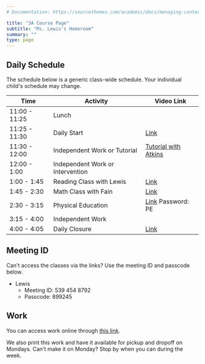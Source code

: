 ```yaml
---
# Documentation: https://sourcethemes.com/academic/docs/managing-content/

title: "3A Course Page"
subtitle: "Ms. Lewis's Homeroom"
summary: ""
type: page
---
```


## Daily Schedule

The schedule below is a generic class-wide schedule. Your individual
child's schedule may change.

Time|Activity|Video Link
---|---|---
11:00 - 11:25|Lunch|
11:25 - 11:30|Daily Start|[Link](https://us04web.zoom.us/j/5394548792?pwd=MjJ2OTNNSGNGMGwxZTdoRzEvYUg1Zz09)
11:30 - 12:00|Independent Work or Tutorial|[Tutorial with Atkins](https://us04web.zoom.us/j/7710088389?pwd=SWd6dFBhVDBtRGRBdjN3b1poeGtHUT09)
12:00 - 1:00|Independent Work or Intervention|
1:00 - 1:45|Reading Class with Lewis|[Link](https://us04web.zoom.us/j/5394548792?pwd=MjJ2OTNNSGNGMGwxZTdoRzEvYUg1Zz09)
1:45 - 2:30|Math Class with Fain|[Link](https://us04web.zoom.us/j/5394548792?pwd=MjJ2OTNNSGNGMGwxZTdoRzEvYUg1Zz09)
2:30 - 3:15|Physical Education|[Link](https://us04web.zoom.us/j/2014753721) Password: PE
3:15 - 4:00|Independent Work|
4:00 - 4:05|Daily Closure|[Link](https://us04web.zoom.us/j/5394548792?pwd=MjJ2OTNNSGNGMGwxZTdoRzEvYUg1Zz09)

## Meeting ID

Can't access the classes via the links? Use the meeting ID and passcode
below.

- Lewis
  - Meeting ID: 539 454 8792
  - Passcode: 899245

## Work

You can access work online through
[this link](https://drive.google.com/drive/folders/1X9jeyitr4yY8tPIUSJGYxmnIvMDx4Yf0?usp=sharing).

We also print this work
and have it available for pickup and dropoff on Mondays. Can't make it
on Monday? Stop by when you can during the week.



